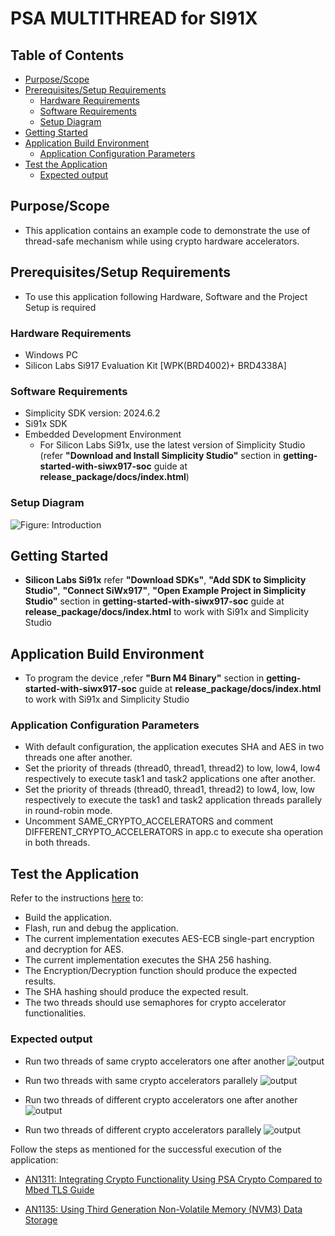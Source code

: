 # PSA MULTITHREAD for SI91X

## Table of Contents

- [Purpose/Scope](#purposescope)
- [Prerequisites/Setup Requirements](#prerequisitessetup-requirements)
  - [Hardware Requirements](#hardware-requirements)
  - [Software Requirements](#software-requirements)
  - [Setup Diagram](#setup-diagram)
- [Getting Started](#getting-started)
- [Application Build Environment](#application-build-environment)
  - [Application Configuration Parameters](#application-configuration-parameters)
- [Test the Application](#test-the-application)
  - [Expected output](#expected-output)

## Purpose/Scope

- This application contains an example code to demonstrate the use of thread-safe mechanism while using crypto hardware accelerators.

## Prerequisites/Setup Requirements

 - To use this application following Hardware, Software and the Project Setup is required

### Hardware Requirements

  - Windows PC
  - Silicon Labs Si917 Evaluation Kit [WPK(BRD4002)+ BRD4338A]

### Software Requirements
  - Simplicity SDK version: 2024.6.2
  - Si91x SDK
  - Embedded Development Environment
    - For Silicon Labs Si91x, use the latest version of Simplicity Studio (refer **"Download and Install Simplicity Studio"** section in **getting-started-with-siwx917-soc** guide at **release_package/docs/index.html**)

### Setup Diagram

 ![Figure: Introduction](resources/readme/image508a.png)

## Getting Started

- **Silicon Labs Si91x** refer **"Download SDKs"**, **"Add SDK to Simplicity Studio"**, **"Connect SiWx917"**, **"Open Example Project in Simplicity Studio"** section in **getting-started-with-siwx917-soc** guide at **release_package/docs/index.html** to work with Si91x and Simplicity Studio

## Application Build Environment

- To program the device ,refer **"Burn M4 Binary"** section in **getting-started-with-siwx917-soc** guide at **release_package/docs/index.html** to work with Si91x and Simplicity Studio

### Application Configuration Parameters

- With default configuration, the application executes SHA and AES in two threads one after another.
- Set the priority of threads (thread0, thread1, thread2) to low, low4, low4 respectively to execute task1 and task2 applications one after another.
- Set the priority of threads (thread0, thread1, thread2) to low4, low, low respectively to execute the task1 and task2 application threads parallely in round-robin mode.
- Uncomment SAME_CRYPTO_ACCELERATORS and comment DIFFERENT_CRYPTO_ACCELERATORS in app.c to execute sha operation in both threads.

## Test the Application

Refer to the instructions [here](https://docs.silabs.com/wiseconnect/latest/wiseconnect-getting-started/) to:

- Build the application.
- Flash, run and debug the application.
- The current implementation executes AES-ECB single-part encryption and decryption for AES.
- The current implementation executes the SHA 256 hashing.
- The Encryption/Decryption function should produce the expected results.
- The SHA hashing should produce the expected result.
- The two threads should use semaphores for crypto accelerator functionalities.

### Expected output
- Run two threads of same crypto accelerators one after another
  ![output](resources/readme/same_acc_output.png)

- Run two threads with same crypto accelerators parallely
  ![output](resources/readme/same_acc_parallel_output.png)

- Run two threads of different crypto accelerators one after another
  ![output](resources/readme/diff_acc_output.png)

- Run two threads of different crypto accelerators parallely
  ![output](resources/readme/diff_acc_parallel_output.png)

Follow the steps as mentioned for the successful execution of the application:

* [AN1311: Integrating Crypto Functionality Using PSA Crypto Compared to Mbed TLS Guide](https://www.silabs.com/documents/public/application-notes/an1311-mbedtls-psa-crypto-porting-guide.pdf)

* [AN1135: Using Third Generation Non-Volatile Memory (NVM3) Data Storage](https://www.silabs.com/documents/public/application-notes/an1135-using-third-generation-nonvolatile-memory.pdf)